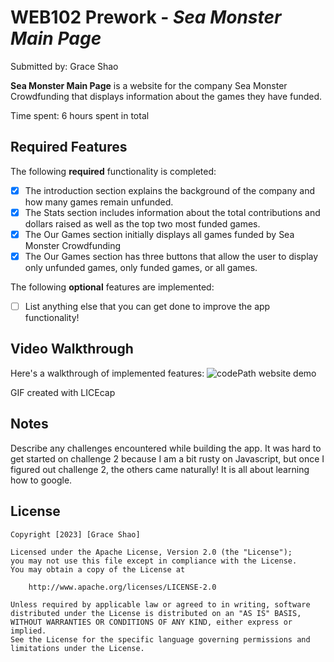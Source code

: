 # WEB102 Prework - *Sea Monster Main Page*

Submitted by: Grace Shao

**Sea Monster Main Page** is a website for the company Sea Monster Crowdfunding that displays information about the games they have funded.

Time spent: 6 hours spent in total

## Required Features

The following **required** functionality is completed:

* [X] The introduction section explains the background of the company and how many games remain unfunded.
* [X] The Stats section includes information about the total contributions and dollars raised as well as the top two most funded games.
* [X] The Our Games section initially displays all games funded by Sea Monster Crowdfunding
* [X] The Our Games section has three buttons that allow the user to display only unfunded games, only funded games, or all games.

The following **optional** features are implemented:

* [ ] List anything else that you can get done to improve the app functionality!

## Video Walkthrough

Here's a walkthrough of implemented features:
![codePath website demo](https://github.com/Grace-Shao/web102_prework/assets/77251173/dd692fec-b8c4-4b86-8f1b-4c1c8cc8306b)
<!--<img src='https://i.imgur.com/bvdOS3v.gif' title='Video Walkthrough' width='' alt='Video Walkthrough' />-->
<!-- Replace this with whatever GIF tool you used! -->
GIF created with LICEcap
<!-- Recommended tools:
[Kap](https://getkap.co/) for macOS
[ScreenToGif](https://www.screentogif.com/) for Windows
[peek](https://github.com/phw/peek) for Linux. -->

## Notes

Describe any challenges encountered while building the app.
It was hard to get started on challenge 2 because I am a bit rusty on Javascript, but once I figured out challenge 2, the others came naturally!
It is all about learning how to google.
## License

    Copyright [2023] [Grace Shao]

    Licensed under the Apache License, Version 2.0 (the "License");
    you may not use this file except in compliance with the License.
    You may obtain a copy of the License at

        http://www.apache.org/licenses/LICENSE-2.0

    Unless required by applicable law or agreed to in writing, software
    distributed under the License is distributed on an "AS IS" BASIS,
    WITHOUT WARRANTIES OR CONDITIONS OF ANY KIND, either express or implied.
    See the License for the specific language governing permissions and
    limitations under the License.
